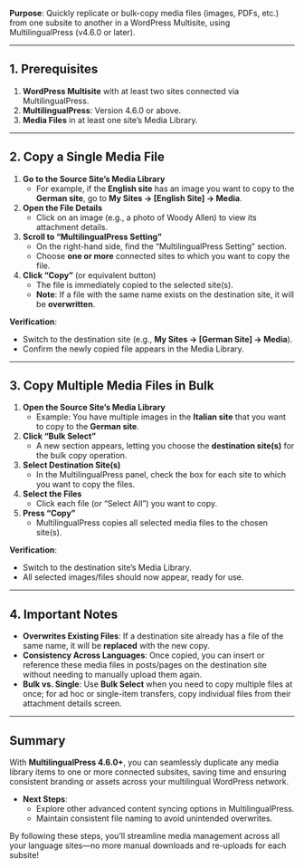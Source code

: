 **Purpose**: Quickly replicate or bulk-copy media files (images, PDFs, etc.) from one subsite to another in a WordPress Multisite, using MultilingualPress (v4.6.0 or later).

---

## 1. Prerequisites

1. **WordPress Multisite** with at least two sites connected via MultilingualPress.
2. **MultilingualPress**: Version 4.6.0 or above.
3. **Media Files** in at least one site’s Media Library.

---

## 2. Copy a Single Media File

1. **Go to the Source Site’s Media Library**
    - For example, if the **English site** has an image you want to copy to the **German site**, go to **My Sites → [English Site] → Media**.
2. **Open the File Details**
    - Click on an image (e.g., a photo of Woody Allen) to view its attachment details.
3. **Scroll to “MultilingualPress Setting”**
    - On the right-hand side, find the “MultilingualPress Setting” section.
    - Choose **one or more** connected sites to which you want to copy the file.
4. **Click “Copy”** (or equivalent button)
    - The file is immediately copied to the selected site(s).
    - **Note**: If a file with the same name exists on the destination site, it will be **overwritten**.

**Verification**:

- Switch to the destination site (e.g., **My Sites → [German Site] → Media**).
- Confirm the newly copied file appears in the Media Library.

---

## 3. Copy Multiple Media Files in Bulk

1. **Open the Source Site’s Media Library**
    - Example: You have multiple images in the **Italian site** that you want to copy to the **German site**.
2. **Click “Bulk Select”**
    - A new section appears, letting you choose the **destination site(s)** for the bulk copy operation.
3. **Select Destination Site(s)**
    - In the MultilingualPress panel, check the box for each site to which you want to copy the files.
4. **Select the Files**
    - Click each file (or “Select All”) you want to copy.
5. **Press “Copy”**
    - MultilingualPress copies all selected media files to the chosen site(s).

**Verification**:

- Switch to the destination site’s Media Library.
- All selected images/files should now appear, ready for use.

---

## 4. Important Notes

- **Overwrites Existing Files**: If a destination site already has a file of the same name, it will be **replaced** with the new copy.
- **Consistency Across Languages**: Once copied, you can insert or reference these media files in posts/pages on the destination site without needing to manually upload them again.
- **Bulk vs. Single**: Use **Bulk Select** when you need to copy multiple files at once; for ad hoc or single-item transfers, copy individual files from their attachment details screen.

---

## Summary

With **MultilingualPress 4.6.0+**, you can seamlessly duplicate any media library items to one or more connected subsites, saving time and ensuring consistent branding or assets across your multilingual WordPress network.

- **Next Steps**:
    - Explore other advanced content syncing options in MultilingualPress.
    - Maintain consistent file naming to avoid unintended overwrites.

By following these steps, you’ll streamline media management across all your language sites—no more manual downloads and re-uploads for each subsite!